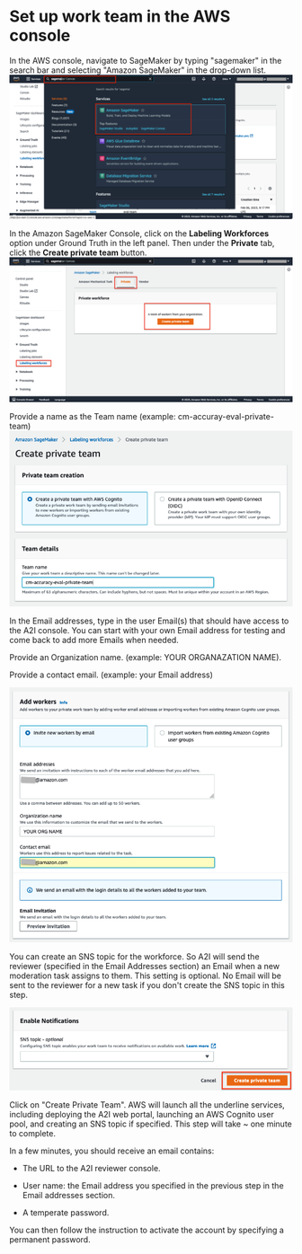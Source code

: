 # Set up work team in the AWS console

In the AWS console, navigate to SageMaker by typing "sagemaker" in the search bar and selecting "Amazon SageMaker" in the drop-down list.
![workflow digram](static/workteam-0.png)

In the Amazon SageMaker Console, click on the **Labeling Workforces** option under Ground Truth in the left panel. Then under the **Private** tab, click the **Create private team** button.
![workflow digram](static/workteam-1.png)

Provide a name as the Team name (example: cm-accuray-eval-private-team)
![workflow digram](static/workteam-2.png)

In the Email addresses, type in the user Email(s) that should have access to the A2I console. You can start with your own Email address for testing and come back to add more Emails when needed.

Provide an Organization name. (example: YOUR ORGANAZATION NAME).

Provide a contact email. (example: your Email address)

![workflow digram](static/workteam-3.png)

You can create an SNS topic for the workforce. So A2I will send the reviewer (specified in the Email Addresses section) an Email when a new moderation task assigns to them. 
This setting is optional. No Email will be sent to the reviewer for a new task if you don't create the SNS topic in this step.

![workflow digram](static/workteam-4.png)

Click on "Create Private Team". AWS will launch all the underline services, including deploying the A2I web portal, launching an AWS Cognito user pool, and creating an SNS topic if specified. This step will take ~ one minute to complete.

In a few minutes, you should receive an email contains:

- The URL to the A2I reviewer console.

- User name: the Email address you specified in the previous step in the Email addresses section.

- A temperate password.

You can then follow the instruction to activate the account by specifying a permanent password.
